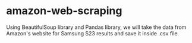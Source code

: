 # amazon-web-scraping

Using BeautifulSoup library and Pandas library, we will take the data from Amazon's website for Samsung S23 results and save it inside .csv file.

